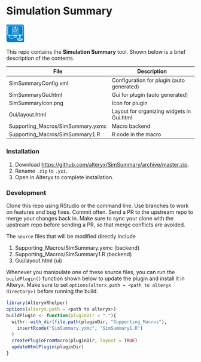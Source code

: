 # Simulation Summary

<img src="SimSummaryIcon.png" width=48 height=48></img> 

This repo contains the **Simulation Summary** tool. Shown below is a brief description of the contents. 

| File                               | Description                                       |
|------------------------------------|---------------------------------------------------| 
| SimSummaryConfig.xml               | Configuration for plugin (auto generated)         |
| SimSummaryGui.html                 | Gui for plugin (auto generated)                   |
| SimSummaryIcon.png                 | Icon for plugin                                   |
| Gui/layout.html                    | Layout for organizing widgets in Gui.html         |
| Supporting_Macros/SimSummary.yxmc | Macro backend                                     |
| Supporting_Macros/SimSummary1.R   | R code in the macro                               |

### Installation

1. Download https://github.com/alteryx/SimSummary/archive/master.zip.
2. Rename `.zip` to `.yxi`.
3. Open in Alteryx to complete installation.

### Development

Clone this repo using RStudio or the command line. Use branches to work on features and bug fixes. Commit often. Send a PR to the upstream repo to merge your changes back in. Make sure to sync your clone with the upstream repo before sending a PR, so that merge conflicts are avoided.

The `source` files that will be modified directly include

1. Supporting_Macros/SimSummary.yxmc (backend)
2. Supporting_Macros/SimSummary1.R   (backend)
3. Gui/layout.html (ui)

Whenever you manipulate one of these source files, you can run the `buildPlugin()` function shown below to update the plugin and install it in Alteryx. Make sure to set `options(alterx.path = <path to alteryx directory>)`  before running the build.

```r
library(AlteryxRhelper)
options(alteryx.path = <path to alteryx>)
buildPlugin <- function(pluginDir = "."){
  withr::with_dir(file.path(pluginDir, "Supporting_Macros"), 
    insertRcode("SimSummary.yxmc", "SimSummary1.R")
  )
  createPluginFromMacro(pluginDir, layout = TRUE)
  updateHtmlPlugin(pluginDir)
}
```

